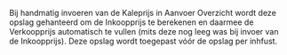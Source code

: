 Bij handmatig invoeren van de Kaleprijs in Aanvoer Overzicht wordt deze opslag gehanteerd om de Inkoopprijs te berekenen en daarmee de Verkoopprijs automatisch te vullen (mits deze nog leeg was bij invoer van de Inkoopprijs). Deze opslag wordt toegepast vóór de opslag per inhfust.